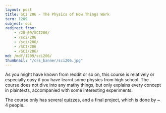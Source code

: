 ```yaml
---
layout: post
title: SCI 206 - The Physics of How Things Work
term: 1209
subject: sci
redirect_from:
    - /20-09/SCI206/
    - /sci/206
    - /sci/206/
    - /SCI/206
    - /SCI/206/
md: /mdf/1209/sci206/
thumbnail: "/crs_banner/sci206.jpg"
---
```

As you might have known from reddit or so on, this course is relatively or especially easy if you have learnt some physics from high school. The course does not dive into any mathy things, but only explains every concept in plaintexts, accompanied with some interesting experiments.

The course only has several quizzes, and a final project, which is done by ~ 4 people.
